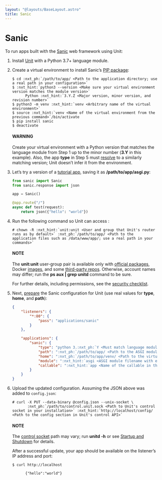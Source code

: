```yaml
---
layout: "@layouts/BaseLayout.astro"
title: Sanic
---
```

# Sanic

To run apps built with the [Sanic](https://sanic.dev/) web framework
using Unit:

1. Install [Unit](../installation.md#installation-precomp-pkgs) with a Python 3.7+ language module.
2. Create a virtual environment to install Sanic’s [PIP package](https://sanic.dev/en/guide/getting-started.html):
   ```console
   $ cd :nxt_ph:`/path/to/app/ <Path to the application directory; use a real path in your configuration>`
   $ :nxt_hint:`python3 --version <Make sure your virtual environment version matches the module version>`
         Python :nxt_hint:`3.Y.Z <Major version, minor version, and revision number>`
   $ python3 -m venv :nxt_hint:`venv <Arbitrary name of the virtual environment>`
   $ source :nxt_hint:`venv <Name of the virtual environment from the previous command>`/bin/activate
   $ pip install sanic
   $ deactivate
   ```

   #### WARNING
   Create your virtual environment with a Python version that matches the
   language module from Step 1 up to the minor number (**3.Y** in this
   example).  Also, the app **type** in Step 5 must [resolve](../configuration.md#configuration-apps-common) to a similarly matching version; Unit doesn’t
   infer it from the environment.
3. Let’s try a version of a [tutorial app](ttps://sanic.dev/en/guide/basics/response.html#methods),
   saving it as **/path/to/app/asgi.py**:
   ```python
   from sanic import Sanic
   from sanic.response import json

   app = Sanic()

   @app.route("/")
   async def test(request):
       return json({"hello": "world"})
   ```
4. Run the following command so Unit can access :
   ```console
   # chown -R :nxt_hint:`unit:unit <User and group that Unit's router runs as by default>` :nxt_ph:`/path/to/app/ <Path to the application files such as /data/www/app/; use a real path in your commands>`
   ```

   #### NOTE
   The **unit:unit** user-group pair is available only with [official
   packages](../installation.md#installation-precomp-pkgs), Docker [images](../installation.md#installation-docker), and some [third-party repos](../installation.md#installation-community-repos).  Otherwise, account names may differ; run
   the **ps aux | grep unitd** command to be sure.

   For further details, including permissions, see the [security checklist](security.md#security-apps).
5. Next, [prepare](../configuration.md#configuration-python) the Sanic configuration for
   Unit (use real values for **type**, **home**, and **path**):
   ```json
   {
       "listeners": {
           "*:80": {
               "pass": "applications/sanic"
           }
       },

       "applications": {
           "sanic": {
               "type": "python 3.:nxt_ph:`Y <Must match language module version and virtual environment version>`",
               "path": ":nxt_ph:`/path/to/app/ <Path to the ASGI module>`",
               "home": ":nxt_ph:`/path/to/app/venv/ <Path to the virtual environment, if any>`",
               "module": ":nxt_hint:`asgi <ASGI module filename with extension omitted>`",
               "callable": ":nxt_hint:`app <Name of the callable in the module to run>`"
           }
       }
   }
   ```
6. Upload the updated configuration.  Assuming the JSON above was added to
   `config.json`:
   ```console
   # curl -X PUT --data-binary @config.json --unix-socket \
          :nxt_ph:`/path/to/control.unit.sock <Path to Unit's control socket in your installation>` :nxt_hint:`http://localhost/config/ <Path to the config section in Unit's control API>`
   ```

   #### NOTE
   The [control socket](../controlapi.md#configuration-socket) path may vary; run
   **unitd -h** or see [Startup and Shutdown](source.md#source-startup) for details.

   After a successful update, your app should be available on the listener’s IP
   address and port:
   ```console
   $ curl http://localhost

         {"hello":"world"}
   ```
